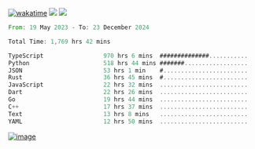 [![wakatime](https://wakatime.com/badge/user/00eead22-fb14-4dd0-ab8a-3625cafbd50d.svg)](https://wakatime.com/@00eead22-fb14-4dd0-ab8a-3625cafbd50d)
![](https://komarev.com/ghpvc/?username=flatypus)
![](https://pixel.flatypus.me/flatypus?type=tracker)
<!--START_SECTION:waka-->

```rust
From: 19 May 2023 - To: 23 December 2024

Total Time: 1,769 hrs 42 mins

TypeScript                 970 hrs 6 mins  ##############...........   54.57 %
Python                     518 hrs 44 mins #######..................   29.18 %
JSON                       53 hrs 1 min    #........................   02.98 %
Rust                       36 hrs 45 mins  #........................   02.07 %
JavaScript                 22 hrs 32 mins  .........................   01.27 %
Dart                       22 hrs 26 mins  .........................   01.26 %
Go                         19 hrs 44 mins  .........................   01.11 %
C++                        17 hrs 37 mins  .........................   00.99 %
Text                       13 hrs 8 mins   .........................   00.74 %
YAML                       12 hrs 50 mins  .........................   00.72 %
```

<!--END_SECTION:waka-->
[<img alt="image" src="https://github.com/flatypus/flatypus/assets/68029599/0a302dc1-501c-43a0-ae8d-37ec4817f3bd">](https://flatypus.me)


